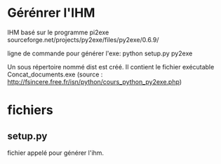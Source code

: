 # Gérénrer l'IHM
IHM basé sur le programme pi2exe
sourceforge.net/projects/py2exe/files/py2exe/0.6.9/

ligne de commande pour générer l'exe:
python setup.py py2exe

Un sous répertoire nommé dist est créé.
Il contient le fichier exécutable Concat_documents.exe
(source : http://fsincere.free.fr/isn/python/cours_python_py2exe.php)


# fichiers
## setup.py
fichier appelé pour générer l'ihm.

